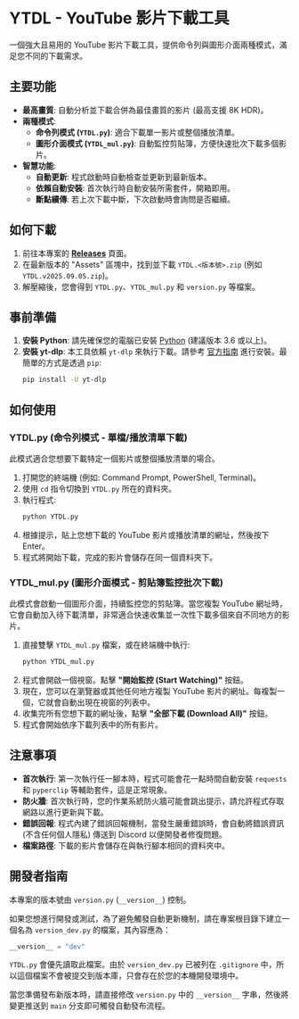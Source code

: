 # YTDL - YouTube 影片下載工具

一個強大且易用的 YouTube 影片下載工具，提供命令列與圖形介面兩種模式，滿足您不同的下載需求。

## 主要功能

-   **最高畫質**: 自動分析並下載合併為最佳畫質的影片 (最高支援 8K HDR)。
-   **兩種模式**:
    -   **命令列模式 (`YTDL.py`)**: 適合下載單一影片或整個播放清單。
    -   **圖形介面模式 (`YTDL_mul.py`)**: 自動監控剪貼簿，方便快速批次下載多個影片。
-   **智慧功能**:
    -   **自動更新**: 程式啟動時自動檢查並更新到最新版本。
    -   **依賴自動安裝**: 首次執行時自動安裝所需套件，開箱即用。
    -   **斷點續傳**: 若上次下載中斷，下次啟動時會詢問是否繼續。

## 如何下載

1.  前往本專案的 [**Releases**](https://github.com/minhung1126/YTDL/releases) 頁面。
2.  在最新版本的 "Assets" 區塊中，找到並下載 `YTDL.<版本號>.zip` (例如 `YTDL.v2025.09.05.zip`)。
3.  解壓縮後，您會得到 `YTDL.py`、`YTDL_mul.py` 和 `version.py` 等檔案。

## 事前準備

1.  **安裝 Python**: 請先確保您的電腦已安裝 [Python](https://www.python.org/downloads/) (建議版本 3.6 或以上)。
2.  **安裝 yt-dlp**: 本工具依賴 `yt-dlp` 來執行下載。請參考 [官方指南](https://github.com/yt-dlp/yt-dlp#installation) 進行安裝。最簡單的方式是透過 `pip`:
    ```bash
    pip install -U yt-dlp
    ```

## 如何使用

### YTDL.py (命令列模式 - 單檔/播放清單下載)

此模式適合您想要下載特定一個影片或整個播放清單的場合。

1.  打開您的終端機 (例如: Command Prompt, PowerShell, Terminal)。
2.  使用 `cd` 指令切換到 `YTDL.py` 所在的資料夾。
3.  執行程式:
    ```bash
    python YTDL.py
    ```
4.  根據提示，貼上您想下載的 YouTube 影片或播放清單的網址，然後按下 Enter。
5.  程式將開始下載，完成的影片會儲存在同一個資料夾下。

### YTDL_mul.py (圖形介面模式 - 剪貼簿監控批次下載)

此模式會啟動一個圖形介面，持續監控您的剪貼簿。當您複製 YouTube 網址時，它會自動加入待下載清單，非常適合快速收集並一次性下載多個來自不同地方的影片。

1.  直接雙擊 `YTDL_mul.py` 檔案，或在終端機中執行:
    ```bash
    python YTDL_mul.py
    ```
2.  程式會開啟一個視窗。點擊 **"開始監控 (Start Watching)"** 按鈕。
3.  現在，您可以在瀏覽器或其他任何地方複製 YouTube 影片的網址。每複製一個，它就會自動出現在視窗的列表中。
4.  收集完所有您想下載的網址後，點擊 **"全部下載 (Download All)"** 按鈕。
5.  程式會開始依序下載列表中的所有影片。

## 注意事項

-   **首次執行**: 第一次執行任一腳本時，程式可能會花一點時間自動安裝 `requests` 和 `pyperclip` 等輔助套件，這是正常現象。
-   **防火牆**: 首次執行時，您的作業系統防火牆可能會跳出提示，請允許程式存取網路以進行更新與下載。
-   **錯誤回報**: 程式內建了錯誤回報機制，當發生嚴重錯誤時，會自動將錯誤資訊 (不含任何個人隱私) 傳送到 Discord 以便開發者修復問題。
-   **檔案路徑**: 下載的影片會儲存在與執行腳本相同的資料夾中。

## 開發者指南

本專案的版本號由 `version.py` (`__version__`) 控制。

如果您想進行開發或測試，為了避免觸發自動更新機制，請在專案根目錄下建立一個名為 `version_dev.py` 的檔案，其內容應為：

```python
__version__ = "dev"
```

`YTDL.py` 會優先讀取此檔案。由於 `version_dev.py` 已被列在 `.gitignore` 中，所以這個檔案不會被提交到版本庫，只會存在於您的本機開發環境中。

當您準備發布新版本時，請直接修改 `version.py` 中的 `__version__` 字串，然後將變更推送到 `main` 分支即可觸發自動發布流程。